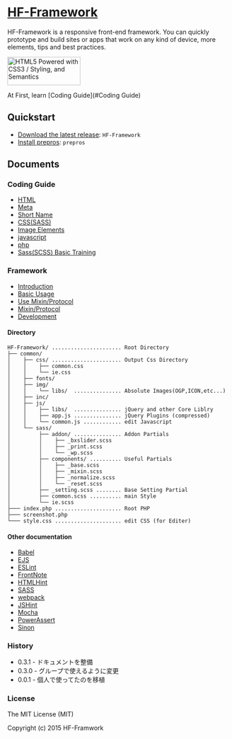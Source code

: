 # [HF-Framework](https://github.com/hanuman6/HF-Framework)
HF-Framework is a responsive front-end framework. You can quickly prototype and build sites or apps that work on any kind of device, more elements, tips and best practices.

<a href="http://www.w3.org/html/logo/">
<img src="http://www.w3.org/html/logo/badge/html5-badge-h-css3-semantics.png" width="165" height="64" alt="HTML5 Powered with CSS3 / Styling, and Semantics" title="HTML5 Powered with CSS3 / Styling, and Semantics">
</a>

At First, learn [Coding Guide](#Coding Guide)

## Quickstart

  * [Download the latest release](https://github.com/hanuman6/HF-Framework/archive/master.zip): `HF-Framework`
  * [Install prepros](https://prepros.io/): `prepros`

## Documents
### Coding Guide
* [HTML](http://qiita.com "Qiita")
* [Meta](http://qiita.com "Qiita")
* [Short Name](http://qiita.com "Qiita")
* [CSS(SASS)](http://qiita.com "Qiita")
* [Image Elements](http://qiita.com "Qiita")
* [javascript](http://qiita.com "Qiita")
* [php](http://qiita.com "Qiita")
* [Sass(SCSS) Basic Training](http://qiita.com "Qiita")

### Framework
* [Introduction](http://qiita.com "Qiita")
* [Basic Usage](http://qiita.com "Qiita")
* [Use Mixin/Protocol](http://qiita.com "Qiita")
* [Mixin/Protocol](http://qiita.com "Qiita")
* [Development](http://qiita.com "Qiita")

#### Directory
```
HF-Framework/ ...................... Root Directory
├── common/
│    ├── css/ ...................... Output Css Directory
│    │    ├── common.css
│    │    └── ie.css
│    ├── fonts/
│    ├── img/
│    │    └── libs/  ............... Absolute Images(OGP,ICON,etc...)
│    ├── inc/
│    ├── js/
│    │    ├── libs/  ............... jQuery and other Core Liblry
│    │    ├── app.js ............... jQuery Plugins (compressed)
│    │    └── common.js ............ edit Javascript
│    └── sass/
│         ├── addon/ ............... Addon Partials
│         │    ├── _bxslider.scss
│         │    ├── _print.scss
│         │    └── _wp.scss
│         ├── components/ .......... Useful Partials
│         │    ├── _base.scss
│         │    ├── _mixin.scss
│         │    ├── _normalize.scss
│         │    └── _reset.scss
│         ├── _setting.scss ........ Base Setting Partial
│         ├── common.scss .......... main Style
│         └── ie.scss
├─── index.php ..................... Root PHP
├─── screenshot.php
└─── style.css ..................... edit CSS (for Editer)
```

#### Other documentation

- [Babel](https://babeljs.io/)
- [EJS](http://www.embeddedjs.com/)
- [ESLint](http://eslint.org/)
- [FrontNote](http://frontainer.com/frontnote/)
- [HTMLHint](http://htmlhint.com/)
- [SASS](http://sass-lang.com/)
- [webpack](http://webpack.github.io/)
- [JSHint](http://jshint.com/)
- [Mocha](http://mochajs.org/)
- [PowerAssert](https://github.com/power-assert-js/power-assert)
- [Sinon](http://sinonjs.org/)

### History
* 0.3.1 - ドキュメントを整備
* 0.3.0 - グループで使えるように変更
* 0.0.1 - 個人で使ってたのを移植

### License

The MIT License (MIT)

Copyright (c) 2015 HF-Framwork

